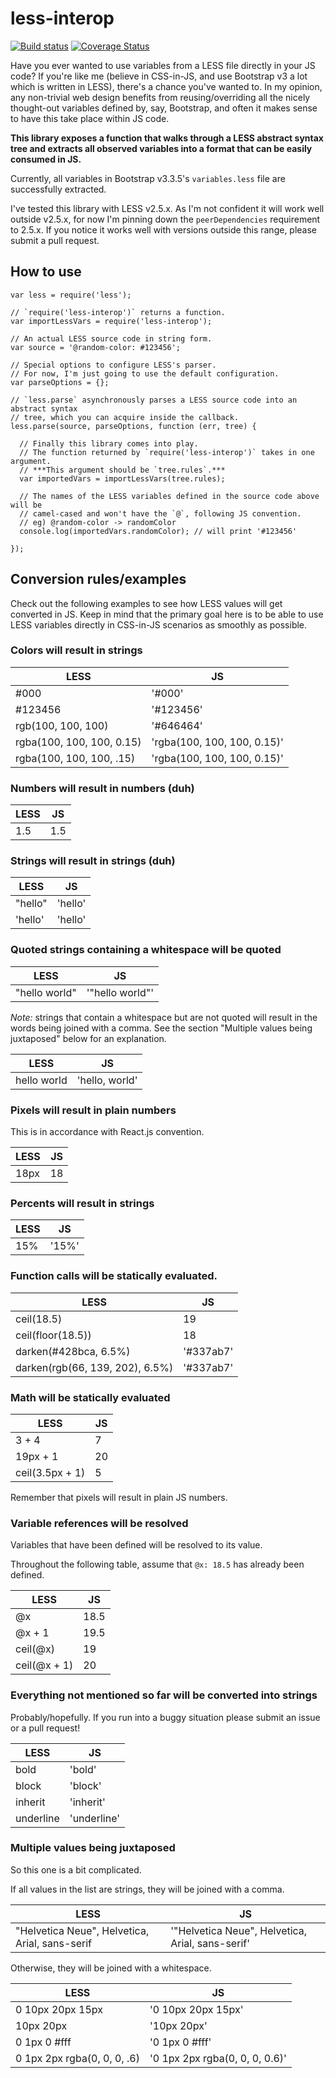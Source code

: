 # less-interop

[![Build
status](https://travis-ci.org/chcokr/less-interop.svg)](https://travis-ci.org/chcokr/less-interop)
[![Coverage
Status](https://coveralls.io/repos/chcokr/less-interop/badge.svg?branch=master&service=github)](https://coveralls.io/github/chcokr/less-interop?branch=master)

Have you ever wanted to use variables from a LESS file directly in your JS code?
If you're like me (believe in CSS-in-JS, and use Bootstrap v3 a lot which is
written in LESS), there's a chance you've wanted to.
In my opinion, any non-trivial web design benefits from reusing/overriding all
the nicely thought-out variables defined by, say, Bootstrap, and often it makes
sense to have this take place within JS code.

**This library exposes a function that walks through a LESS abstract syntax tree
and extracts all observed variables into a format that can be easily consumed in
JS.**

Currently, all variables in Bootstrap v3.3.5's `variables.less`
file are successfully extracted.

I've tested this library with LESS v2.5.x.
As I'm not confident it will work well outside v2.5.x, for now I'm pinning down
the `peerDependencies` requirement to 2.5.x.
If you notice it works well with versions outside this range, please submit a
pull request.

## How to use

```JS
var less = require('less');

// `require('less-interop')` returns a function.
var importLessVars = require('less-interop');

// An actual LESS source code in string form.
var source = '@random-color: #123456';

// Special options to configure LESS's parser.
// For now, I'm just going to use the default configuration.
var parseOptions = {};

// `less.parse` asynchronously parses a LESS source code into an abstract syntax
// tree, which you can acquire inside the callback.
less.parse(source, parseOptions, function (err, tree) {
  
  // Finally this library comes into play.
  // The function returned by `require('less-interop')` takes in one argument.
  // ***This argument should be `tree.rules`.***
  var importedVars = importLessVars(tree.rules);
  
  // The names of the LESS variables defined in the source code above will be
  // camel-cased and won't have the `@`, following JS convention.
  // eg) @random-color -> randomColor
  console.log(importedVars.randomColor); // will print '#123456'
  
});
```

## Conversion rules/examples

Check out the following examples to see how LESS values will get converted in
JS.
Keep in mind that the primary goal here is to be able to use LESS variables
directly in CSS-in-JS scenarios as smoothly as possible.

### Colors will result in strings

LESS | JS
---- | ----
#000 | '#000'
#123456 | '#123456'
rgb(100, 100, 100) | '#646464'
rgba(100, 100, 100, 0.15) | 'rgba(100, 100, 100, 0.15)'
rgba(100, 100, 100, .15) | 'rgba(100, 100, 100, 0.15)'

### Numbers will result in numbers (duh)

LESS | JS
---- | ----
1.5 | 1.5

### Strings will result in strings (duh)

LESS | JS
---- | ----
"hello" | 'hello'
'hello' | 'hello'

### Quoted strings containing a whitespace will be quoted

LESS | JS
---- | ----
"hello world" | '"hello world"'

*Note:* strings that contain a whitespace but are not quoted will result in the
words being joined with a comma.
See the section "Multiple values being juxtaposed" below for an explanation.

LESS | JS
---- | ----
hello world | 'hello, world'

### Pixels will result in plain numbers

This is in accordance with React.js convention.

LESS | JS
---- | ----
18px | 18

### Percents will result in strings

LESS | JS
---- | ----
15% | '15%'

### Function calls will be statically evaluated.

LESS | JS
---- | ----
ceil(18.5) | 19
ceil(floor(18.5)) | 18
darken(#428bca, 6.5%) | '#337ab7'
darken(rgb(66, 139, 202), 6.5%) | '#337ab7'

### Math will be statically evaluated

LESS | JS
---- | ----
3 + 4 | 7
19px + 1 | 20
ceil(3.5px + 1) | 5

Remember that pixels will result in plain JS numbers.

### Variable references will be resolved

Variables that have been defined will be resolved to its value.

Throughout the following table, assume that `@x: 18.5` has already been defined.

LESS | JS
---- | ----
@x | 18.5
@x + 1 | 19.5
ceil(@x) | 19
ceil(@x + 1) | 20

### Everything not mentioned so far will be converted into strings

Probably/hopefully.
If you run into a buggy situation please submit an issue or a pull request!

LESS | JS
---- | ----
bold | 'bold'
block | 'block'
inherit | 'inherit'
underline | 'underline'

### Multiple values being juxtaposed

So this one is a bit complicated.

If all values in the list are strings, they will be joined with a comma.

LESS | JS
---- | ----
"Helvetica Neue", Helvetica, Arial, sans-serif | '"Helvetica Neue", Helvetica, Arial, sans-serif'

Otherwise, they will be joined with a whitespace.

LESS | JS
---- | ----
0 10px 20px 15px | '0 10px 20px 15px'
10px 20px | '10px 20px'
0 1px 0 #fff | '0 1px 0 #fff'
0 1px 2px rgba(0, 0, 0, .6) | '0 1px 2px rgba(0, 0, 0, 0.6)'
